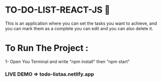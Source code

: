 # TO-DO-LIST-REACT-JS 💯

This is an application where you can set the tasks you want to achieve, and you can mark them as a complete you can edit and you can also delete it.

# To Run The Project :

1- Open You Terminal and write "npm install" then "npm start"

### LIVE DEMO => todo-listaa.netlify.app
